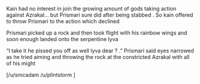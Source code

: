Kain had no interest in join the growing amount of gods taking action against Azrakal... but Prismari sure did after being stabbed . So kain offered to throw Prismari to the action which declined 

Prismari picked up a rock and then took flight with his rainbow wings and soon enough landed onto  the serpentine lyva 

“I take it he pissed you off as well lyva dear ? .” Prismari said eyes narrowed as he tried aiming and throwing the rock at the constricted Azrakal with all of his might 

[/u/smcadam  /u/plintstorm ]